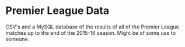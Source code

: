 # Premier League Data

CSV's and a MySQL database of the results of all of the Premier League matches up to the end of the 2015-16 season. Might be of some use to someone. 
